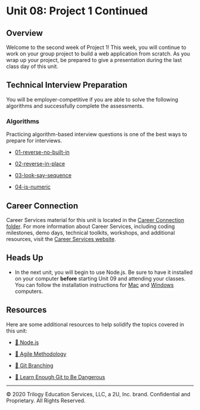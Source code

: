# Unit 08: Project 1 Continued

## Overview

Welcome to the second week of Project 1! This week, you will continue to work on your group project to build a web application from scratch. As you wrap up your project, be prepared to give a presentation during the last class day of this unit. 

## Technical Interview Preparation

You will be employer-competitive if you are able to solve the following algorithms and successfully complete the assessments.

### Algorithms

Practicing algorithm-based interview questions is one of the best ways to prepare for interviews. 

  * [01-reverse-no-built-in](./03-Algorithms/01-reverse-no-built-in)

  * [02-reverse-in-place](./03-Algorithms/02-reverse-in-place)

  * [03-look-say-sequence](./03-Algorithms/03-look-say-sequence)

  * [04-is-numeric](./03-Algorithms/04-is-numeric)

## Career Connection

Career Services material for this unit is located in the [Career Connection folder](./04-Important/README.md). For more information about Career Services, including coding milestones, demo days, technical toolkits, workshops, and additional resources, visit the [Career Services website](http://bit.ly/CodingCS).


## Heads Up

* In the next unit, you will begin to use Node.js. Be sure to have it installed on your computer **before** starting Unit 09 and attending your classes. You can follow the installation instructions for [Mac](./04-Important/nodejs-install-mac.md) and [Windows](./04-Important/nodejs-install-win.md) computers.  

## Resources

Here are some additional resources to help solidify the topics covered in this unit:

  * [📖 Node.js](https://nodejs.org/en/)

  * [📖 Agile Methodology](https://en.wikipedia.org/wiki/Agile_software_development)

  * [📖 Git Branching](https://git-scm.com/book/en/v2/Git-Branching-Branching-Workflows)

  * [📖 Learn Enough Git to Be Dangerous](https://www.learnenough.com/git-tutorial/getting_started)

---
© 2020 Trilogy Education Services, LLC, a 2U, Inc. brand. Confidential and Proprietary. All Rights Reserved.
